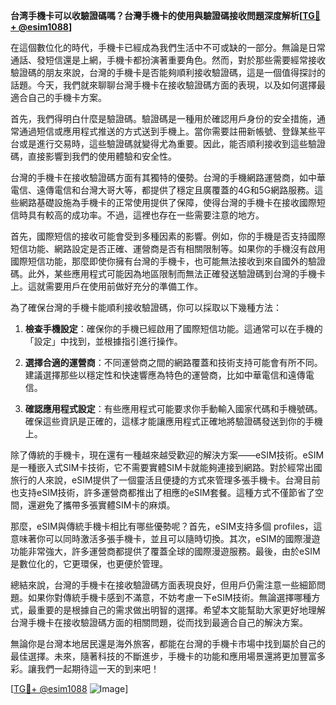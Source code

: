 **台湾手機卡可以收驗證碼嗎？台灣手機卡的使用與驗證碼接收問題深度解析[[TG💪+ @esim1088](https://t.me/s/esim1088)]**

在這個數位化的時代，手機卡已經成為我們生活中不可或缺的一部分。無論是日常通話、發短信還是上網，手機卡都扮演著重要角色。然而，對於那些需要經常接收驗證碼的朋友來說，台灣的手機卡是否能夠順利接收驗證碼，這是一個值得探討的話題。今天，我們就來聊聊台灣手機卡在接收驗證碼方面的表現，以及如何選擇最適合自己的手機卡方案。

首先，我們得明白什麼是驗證碼。驗證碼是一種用於確認用戶身份的安全措施，通常通過短信或應用程式推送的方式送到手機上。當你需要註冊新帳號、登錄某些平台或是進行交易時，這些驗證碼就變得尤為重要。因此，能否順利接收到這些驗證碼，直接影響到我們的使用體驗和安全性。

台灣的手機卡在接收驗證碼方面有其獨特的優勢。台灣的手機網路運營商，如中華電信、遠傳電信和台灣大哥大等，都提供了穩定且廣覆蓋的4G和5G網路服務。這些網路基礎設施為手機卡的正常使用提供了保障，使得台灣的手機卡在接收國際短信時具有較高的成功率。不過，這裡也存在一些需要注意的地方。

首先，國際短信的接收可能會受到多種因素的影響。例如，你的手機是否支持國際短信功能、網路設定是否正確、運營商是否有相關限制等。如果你的手機沒有啟用國際短信功能，那麼即使你擁有台灣的手機卡，也可能無法接收到來自國外的驗證碼。此外，某些應用程式可能因為地區限制而無法正確發送驗證碼到台灣的手機卡上。這就需要用戶在使用前做好充分的準備工作。

為了確保台灣的手機卡能順利接收驗證碼，你可以採取以下幾種方法：

1. **檢查手機設定**：確保你的手機已經啟用了國際短信功能。這通常可以在手機的「設定」中找到，並根據指引進行操作。
   
2. **選擇合適的運營商**：不同運營商之間的網路覆蓋和技術支持可能會有所不同。建議選擇那些以穩定性和快速響應為特色的運營商，比如中華電信和遠傳電信。

3. **確認應用程式設定**：有些應用程式可能要求你手動輸入國家代碼和手機號碼。確保這些資訊是正確的，這樣才能讓應用程式正確地將驗證碼發送到你的手機上。

除了傳統的手機卡，現在還有一種越來越受歡迎的解決方案——eSIM技術。eSIM是一種嵌入式SIM卡技術，它不需要實體SIM卡就能夠連接到網路。對於經常出國旅行的人來說，eSIM提供了一個靈活且便捷的方式來管理多張手機卡。台灣目前也支持eSIM技術，許多運營商都推出了相應的eSIM套餐。這種方式不僅節省了空間，還避免了攜帶多張實體SIM卡的麻煩。

那麼，eSIM與傳統手機卡相比有哪些優勢呢？首先，eSIM支持多個 profiles，這意味著你可以同時激活多張手機卡，並且可以隨時切換。其次，eSIM的國際漫遊功能非常強大，許多運營商都提供了覆蓋全球的國際漫遊服務。最後，由於eSIM是數位化的，它更環保，也更便於管理。

總結來說，台灣的手機卡在接收驗證碼方面表現良好，但用戶仍需注意一些細節問題。如果你對傳統手機卡感到不滿意，不妨考慮一下eSIM技術。無論選擇哪種方式，最重要的是根據自己的需求做出明智的選擇。希望本文能幫助大家更好地理解台灣手機卡在接收驗證碼方面的相關問題，從而找到最適合自己的解決方案。

無論你是台灣本地居民還是海外旅客，都能在台灣的手機卡市場中找到屬於自己的最佳選擇。未來，隨著科技的不斷進步，手機卡的功能和應用場景還將更加豐富多彩。讓我們一起期待這一天的到来吧！

[[TG💪+ @esim1088](https://t.me/s/esim1088) ![Image](https://i.postimg.cc/4NQfJmqS/Snipaste-2025-05-13-00-14-12.png)]
